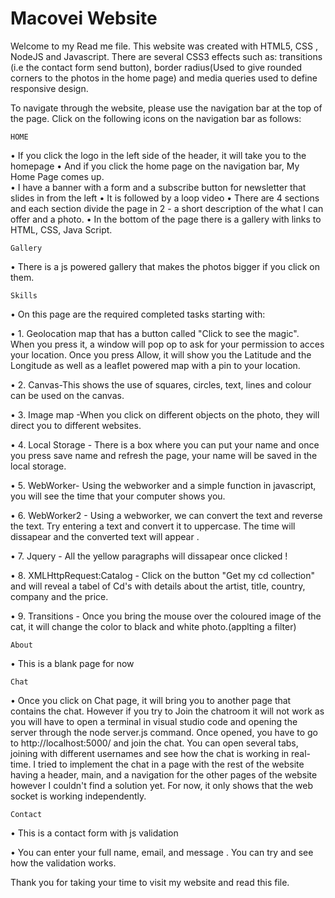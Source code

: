 # Macovei Website

Welcome to my Read me file.
	This website was created with HTML5, CSS , NodeJS and Javascript.
	There are several CSS3 effects such as: transitions (i.e the contact form send button), border radius(Used to give rounded corners to the photos in the home page) and media queries used to define responsive design.


To navigate through the website, please use the navigation bar at the top of the page. Click on the following icons on the navigation bar as follows:

	HOME

•	If you click the logo in the left side of the header, it will take you to the homepage
•	And if you click the home page on the navigation bar, My Home Page comes up.    
•	I have a banner with a form and a subscribe button for newsletter that slides in from the left 
•	It is followed by a loop video
•	There are 4 sections and each section divide the page in 2 - a short description of the what I can offer and a photo.
•	In the bottom of the page there is a gallery with links to HTML, CSS, Java Script.

	Gallery
•	There is a js powered gallery that makes the photos bigger if you click on them. 

	Skills 
  
•	On this page are the  required completed tasks starting with:

•	1. Geolocation map that has a button called "Click to see the magic". When you press it, a window will pop op to ask for your permission to acces your location.
Once you press Allow, it will show you the Latitude and the Longitude as well as a leaflet powered map with a pin to your location.

•	2. Canvas-This shows the use of squares, circles, text, lines and colour can be used on the canvas.

•	3. Image map -When you click on different objects on the photo, they will direct you to different websites.

•	4. Local Storage - There is a box where you can put your name and once you press save name and refresh the page, your name will be saved in the local storage.

•	5. WebWorker- Using the webworker and a simple function in javascript, you will see the time that your computer shows you.

•	6. WebWorker2 - Using a webworker, we can convert the text and reverse the text. Try entering a text and convert it to uppercase. The time will dissapear and the
converted text will appear .

•	7. Jquery - All the yellow paragraphs will dissapear once clicked !

•	8. XMLHttpRequest:Catalog - Click on the button "Get my cd collection" and will reveal a tabel of Cd's with details about the artist, title, country, company and the price.

•	9. Transitions - Once you bring the mouse over the coloured image of the cat, it will change the color to black and white photo.(applting a filter)


	About
•	This is a blank page for now

	Chat
•	Once you click on Chat page, it will bring you to another page that contains the chat. However if you try to Join the chatroom it will not work as you will have to open a terminal in visual studio code and opening the server through the node server.js command. Once opened, you have to go to http://localhost:5000/ and join the chat. You can open several tabs, joining  with different usernames and see how the chat is working in real-time. I tried to implement the chat in a page with the rest of the website having a header, main, and a navigation for the other pages of the website however I couldn't find a solution yet. For now, it only shows that the web socket is working independently.


	Contact
•	This is a contact form with js validation 

• You can enter your full name, email, and message . You can try and see how the validation works.



Thank you for taking your time to visit my website and read this file.


